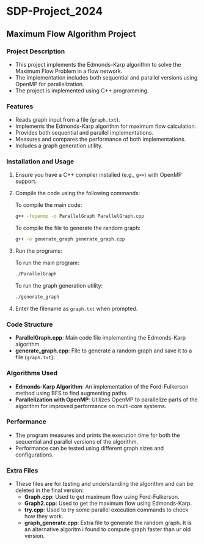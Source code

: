 # SDP-Project_2024

## Maximum Flow Algorithm Project

### Project Description

- This project implements the Edmonds-Karp algorithm to solve the Maximum Flow Problem in a flow network.
- The implementation includes both sequential and parallel versions using OpenMP for parallelization.
- The project is implemented using C++ programming.

### Features

- Reads graph input from a file (`graph.txt`).
- Implements the Edmonds-Karp algorithm for maximum flow calculation.
- Provides both sequential and parallel implementations.
- Measures and compares the performance of both implementations.
- Includes a graph generation utility.

### Installation and Usage

1. Ensure you have a C++ compiler installed (e.g., `g++`) with OpenMP support.

2. Compile the code using the following commands:

    To compile the main code:
    ```sh
    g++ -fopenmp -o ParallelGraph ParallelGraph.cpp
    ```

    To compile the file to generate the random graph:
    ```sh
    g++ -o generate_graph generate_graph.cpp
    ```

3. Run the programs:

    To run the main program:
    ```sh
    ./ParallelGraph
    ```

    To run the graph generation utility:
    ```sh
    ./generate_graph
    ```

4. Enter the filename as `graph.txt` when prompted.

### Code Structure

- **ParallelGraph.cpp**: Main code file implementing the Edmonds-Karp algorithm.
- **generate_graph.cpp**: File to generate a random graph and save it to a file (`graph.txt`).

### Algorithms Used

- **Edmonds-Karp Algorithm**: An implementation of the Ford-Fulkerson method using BFS to find augmenting paths.
- **Parallelization with OpenMP**: Utilizes OpenMP to parallelize parts of the algorithm for improved performance on multi-core systems.

### Performance

- The program measures and prints the execution time for both the sequential and parallel versions of the algorithm.
- Performance can be tested using different graph sizes and configurations.

### Extra Files

- These files are for testing and understanding the algorithm and can be deleted in the final version:
  - **Graph.cpp**: Used to get maximum flow using Ford-Fulkerson.
  - **Graph2.cpp**: Used to get the maximum flow using Edmonds-Karp.
  - **try.cpp**: Used to try some parallel execution commands to check how they work.
  - **graph_generate.cpp**: Extra file to generate the random graph. It is an alternative algoritm i found to compute graph faster than ur old version.
  


